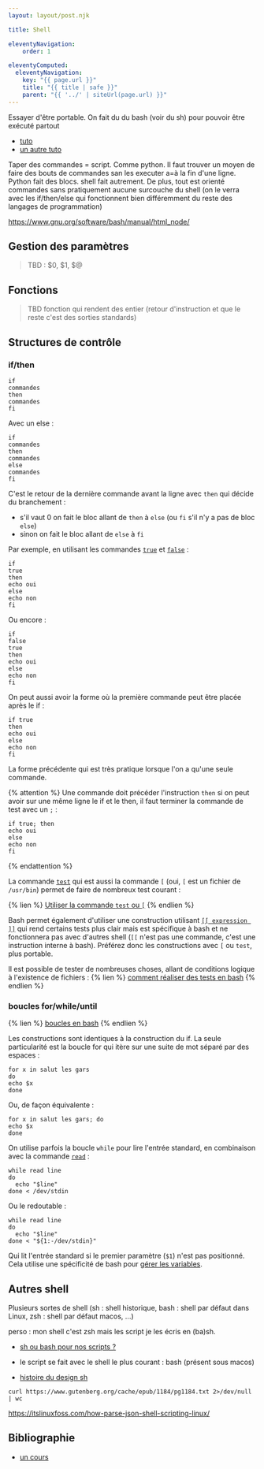 ```yaml
---
layout: layout/post.njk

title: Shell

eleventyNavigation:
    order: 1

eleventyComputed:
  eleventyNavigation:
    key: "{{ page.url }}"
    title: "{{ title | safe }}"
    parent: "{{ '../' | siteUrl(page.url) }}"
---
```



Essayer d'être portable. On fait du du bash (voir du sh) pour pouvoir être exécuté partout

- [tuto](https://www.youtube.com/watch?v=tK9Oc6AEnR4)
- [un autre tuto](https://www.youtube.com/watch?v=KG97VzMjfMg)

Taper des commandes = script. Comme python. Il faut trouver un moyen de faire des bouts de commandes san les executer a=à la fin d'une ligne. Python fait des blocs. shell fait autrement. De plus, tout est orienté commandes sans pratiquement aucune surcouche du shell (on le verra avec les if/then/else qui fonctionnent bien différemment du reste des langages de programmation)

<https://www.gnu.org/software/bash/manual/html_node/>

## Gestion des paramètres

> TBD : $0, $1, $@

## Fonctions

> TBD fonction qui rendent des entier (retour d'instruction et que le reste c'est des sorties standards)

## Structures de contrôle

### if/then

```shell
if 
commandes
then
commandes
fi
```

Avec un else :

```shell
if 
commandes
then
commandes
else
commandes
fi
```

C'est le retour de la dernière commande avant la ligne avec `then` qui décide du branchement :

- s'il vaut 0 on fait le bloc allant de `then` à `else` (ou `fi` s'il n'y a pas de bloc `else`)
- sinon on fait le bloc allant de `else` à `fi`

Par exemple, en utilisant les commandes [`true`](https://man7.org/linux/man-pages/man1/true.1.html) et [`false`](https://man7.org/linux/man-pages/man1/false.1.html) :

```shell
if
true
then
echo oui
else
echo non
fi
```

Ou encore :

```shell
if
false
true
then
echo oui
else
echo non
fi
```

On peut aussi avoir la forme où la première commande peut être placée après le if :

```shell
if true
then
echo oui
else
echo non
fi
```

La forme précédente qui est très pratique lorsque l'on a qu'une seule commande.

{% attention %}
Une commande doit précéder l'instruction `then` si on peut avoir sur une même ligne le if et le then, il faut terminer la commande de test avec un `;` :

```shell
if true; then
echo oui
else
echo non
fi
```

{% endattention %}

La commande [`test`](https://linux.die.net/man/1/test) qui est aussi la commande `[` (oui, `[` est un fichier de `/usr/bin`) permet de faire de nombreux test courant :

{% lien %}
[Utiliser la commande `test` ou `[`](https://www.shellscript.sh/test.html)
{% endlien %}

Bash permet également d'utiliser une construction utilisant [`[[ expression ]]`](https://tldp.org/LDP/abs/html/testconstructs.html#DBLBRACKETS) qui rend certains tests plus clair mais est spécifique à bash et ne fonctionnera pas avec d'autres shell (`[[` n'est pas une commande, c'est une instruction interne à bash). Préférez donc les constructions avec `[` ou `test`, plus portable.

Il est possible de tester de nombreuses choses, allant de conditions logique à l'existence de fichiers :
{% lien %}
[comment réaliser des tests en bash](https://fr.wikibooks.org/wiki/Programmation_Bash/Tests)
{% endlien %}

### boucles for/while/until

{% lien %}
[boucles en bash](https://www.gnu.org/software/bash/manual/html_node/Looping-Constructs.html)
{% endlien %}

Les constructions sont identiques à la construction du if. La seule particularité est la boucle for qui itère sur une suite de mot séparé par des espaces :

```
for x in salut les gars
do                     
echo $x      
done                   
```

Ou, de façon équivalente :

```
for x in salut les gars; do
echo $x      
done                   
```

On utilise parfois la boucle `while` pour lire l'entrée standard, en combinaison avec la commande [`read`](https://www.quennec.fr/trucs-astuces/syst%C3%A8mes/gnulinux/programmation-shell-sous-gnulinux/les-bases-de-la-programmation-shell/la-commande-read) :

```
while read line
do
  echo "$line"
done < /dev/stdin
```

Ou le redoutable :

```
while read line
do
  echo "$line"
done < "${1:-/dev/stdin}"
```

Qui lit l'entrée standard si le premier paramètre (`$1`) n'est pas positionné. Cela utilise une spécificité de bash pour [gérer les variables](https://www.gnu.org/software/bash/manual/bash.html#Shell-Parameter-Expansion).

## Autres shell

Plusieurs sortes de shell (sh : shell historique, bash : shell par défaut dans Linux, zsh : shell par défaut macos, ...)

perso : mon shell c'est zsh mais les script je les écris en (ba)sh.

- [sh ou bash pour nos scripts ?](https://www.youtube.com/watch?v=8L7cM4q6TL8)

- le script se fait avec le shell le plus courant : bash (présent sous macos)
- [histoire du design sh](https://www.youtube.com/watch?v=FI_bZhV7wpI)

```
curl https://www.gutenberg.org/cache/epub/1184/pg1184.txt 2>/dev/null | wc
```

https://itslinuxfoss.com/how-parse-json-shell-scripting-linux/

## Bibliographie

- [un cours](https://michael-herbst.com/teaching/advanced-bash-scripting-2017/)